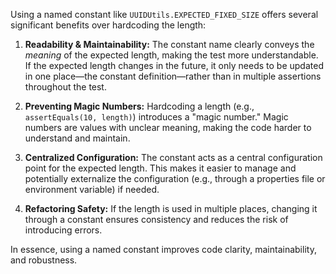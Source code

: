 Using a named constant like `UUIDUtils.EXPECTED_FIXED_SIZE` offers several significant benefits over hardcoding the length:

1. **Readability & Maintainability:** The constant name clearly conveys the *meaning* of the expected length, making the test more understandable. If the expected length changes in the future, it only needs to be updated in one place—the constant definition—rather than in multiple assertions throughout the test.

2. **Preventing Magic Numbers:** Hardcoding a length (e.g., `assertEquals(10, length)`) introduces a "magic number." Magic numbers are values with unclear meaning, making the code harder to understand and maintain.

3. **Centralized Configuration:** The constant acts as a central configuration point for the expected length. This makes it easier to manage and potentially externalize the configuration (e.g., through a properties file or environment variable) if needed.

4. **Refactoring Safety:** If the length is used in multiple places, changing it through a constant ensures consistency and reduces the risk of introducing errors.

In essence, using a named constant improves code clarity, maintainability, and robustness.